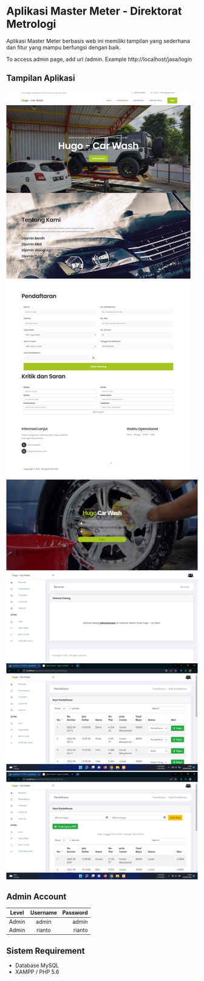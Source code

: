 # Aplikasi Master Meter - Direktorat Metrologi
Aplikasi Master Meter berbasis web ini memiliki tampilan yang sederhana dan fitur yang mampu berfungsi dengan baik.

To access admin page, add url /admin. Example http://localhost/jasa/login

## Tampilan Aplikasi
![ss](images/ss1.png)
![ss](images/ss2.png)
![ss](images/ss3.png)
![ss](images/ss4.png)
![ss](images/ss5.png)

## Admin Account
|   Level   | Username | Password |
|:---------:|:--------:|---------:|
| Admin     |  admin   | admin    |
| Admin     |  rianto  | rianto   |

## Sistem Requirement
- Database MySQL
- XAMPP / PHP 5.6
